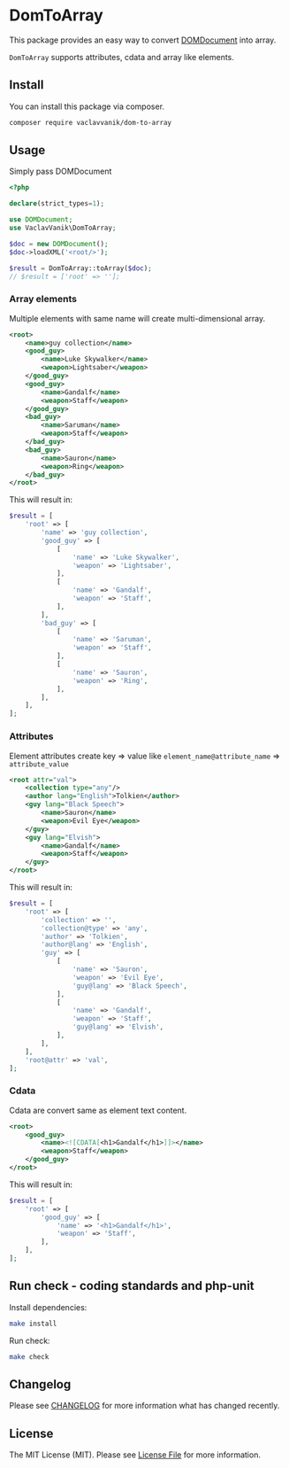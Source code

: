 # DomToArray

This package provides an easy way to convert [DOMDocument](https://www.php.net/manual/en/class.domdocument.php) into array.

`DomToArray` supports attributes, cdata and array like elements.

## Install

You can install this package via composer.

``` bash
composer require vaclavvanik/dom-to-array
```

## Usage

Simply pass DOMDocument

```php
<?php

declare(strict_types=1);

use DOMDocument;
use VaclavVanik\DomToArray;

$doc = new DOMDocument();
$doc->loadXML('<root/>');

$result = DomToArray::toArray($doc);
// $result = ['root' => ''];
```

### Array elements

Multiple elements with same name will create multi-dimensional array.

```xml
<root>
    <name>guy collection</name>
    <good_guy>
        <name>Luke Skywalker</name>
        <weapon>Lightsaber</weapon>
    </good_guy>
    <good_guy>
        <name>Gandalf</name>
        <weapon>Staff</weapon>
    </good_guy>
    <bad_guy>
        <name>Saruman</name>
        <weapon>Staff</weapon>
    </bad_guy>
    <bad_guy>
        <name>Sauron</name>
        <weapon>Ring</weapon>
    </bad_guy>
</root>
```

This will result in:

```php
$result = [
    'root' => [
        'name' => 'guy collection',
        'good_guy' => [
            [
                'name' => 'Luke Skywalker',
                'weapon' => 'Lightsaber',
            ],
            [
                'name' => 'Gandalf',
                'weapon' => 'Staff',
            ],
        ],
        'bad_guy' => [
            [
                'name' => 'Saruman',
                'weapon' => 'Staff',
            ],
            [
                'name' => 'Sauron',
                'weapon' => 'Ring',
            ],
        ],
    ],
];
```

### Attributes

Element attributes create key => value like `element_name@attribute_name` => `attribute_value`

```xml
<root attr="val">
    <collection type="any"/>
    <author lang="English">Tolkien</author>
    <guy lang="Black Speech">
        <name>Sauron</name>
        <weapon>Evil Eye</weapon>
    </guy>
    <guy lang="Elvish">
        <name>Gandalf</name>
        <weapon>Staff</weapon>
    </guy>
</root>
```

This will result in:

```php
$result = [
    'root' => [
        'collection' => '',
        'collection@type' => 'any',
        'author' => 'Tolkien',
        'author@lang' => 'English',
        'guy' => [
            [
                'name' => 'Sauron',
                'weapon' => 'Evil Eye',
                'guy@lang' => 'Black Speech',
            ],
            [
                'name' => 'Gandalf',
                'weapon' => 'Staff',
                'guy@lang' => 'Elvish',
            ],
        ],
    ],
    'root@attr' => 'val',
];
```

### Cdata

Cdata are convert same as element text content.

```xml
<root>
    <good_guy>
        <name><![CDATA[<h1>Gandalf</h1>]]></name>
        <weapon>Staff</weapon>
    </good_guy>
</root>
```

This will result in:

```php
$result = [
    'root' => [
        'good_guy' => [
            'name' => '<h1>Gandalf</h1>',
            'weapon' => 'Staff',
        ],
    ],
];
```

## Run check - coding standards and php-unit

Install dependencies:

```bash
make install
```

Run check:

```bash
make check
```

## Changelog

Please see [CHANGELOG](CHANGELOG.md) for more information what has changed recently.

## License

The MIT License (MIT). Please see [License File](LICENSE.md) for more information.

